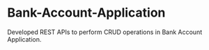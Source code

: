 ﻿# Bank-Account-Application
Developed REST APIs to perform CRUD operations in
Bank Account Application.
